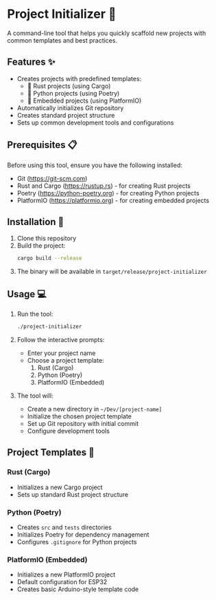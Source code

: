 # Project Initializer 🚀

A command-line tool that helps you quickly scaffold new projects with common templates and best practices.

## Features ✨

- Creates projects with predefined templates:
  - 🦀 Rust projects (using Cargo)
  - 🐍 Python projects (using Poetry)
  - 🤖 Embedded projects (using PlatformIO)
- Automatically initializes Git repository
- Creates standard project structure
- Sets up common development tools and configurations

## Prerequisites 📋

Before using this tool, ensure you have the following installed:

- Git (https://git-scm.com)
- Rust and Cargo (https://rustup.rs) - for creating Rust projects
- Poetry (https://python-poetry.org) - for creating Python projects
- PlatformIO (https://platformio.org) - for creating embedded projects

## Installation 🔧

1. Clone this repository
2. Build the project:
   ```bash
   cargo build --release
   ```
3. The binary will be available in `target/release/project-initializer`

## Usage 💻

1. Run the tool:
   ```bash
   ./project-initializer
   ```

2. Follow the interactive prompts:
   - Enter your project name
   - Choose a project template:
     1. Rust (Cargo)
     2. Python (Poetry)
     3. PlatformIO (Embedded)

3. The tool will:
   - Create a new directory in `~/Dev/[project-name]`
   - Initialize the chosen project template
   - Set up Git repository with initial commit
   - Configure development tools

## Project Templates 📁

### Rust (Cargo)
- Initializes a new Cargo project
- Sets up standard Rust project structure

### Python (Poetry)
- Creates `src` and `tests` directories
- Initializes Poetry for dependency management
- Configures `.gitignore` for Python projects

### PlatformIO (Embedded)
- Initializes a new PlatformIO project
- Default configuration for ESP32
- Creates basic Arduino-style template code
